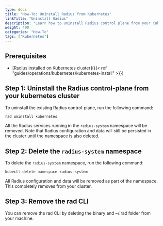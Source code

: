 ```yaml
---
type: docs
title: "How-To: Uninstall Radius from Kubernetes"
linkTitle: "Uninstall Radius"
description: "Learn how to uninstall Radius control plane from your Kubernetes cluster"
weight: 400
categories: "How-To"
tags: ["Kubernetes"]
---
```


## Prerequisites

- [Radius installed on Kubernetes cluster]({{< ref "guides/operations/kubernetes/kubernetes-install" >}})

## Step 1: Uninstall the Radius control-plane from your kubernetes cluster

To uninstall the existing Radius control-plane, run the following command:

```bash
rad uninstall kubernetes
```

All the Radius services running in the `radius-system` namespace will be removed. Note that Radius configuration and data will still be persisted in the cluster until the namespace is also deleted.

## Step 2: Delete the `radius-system` namespace

To delete the `radius-system` namespace, run the following command:

```bash
kubectl delete namespace radius-system
```

All Radius configuration and data will be removed as part of the namespace. This completely removes from your cluster.

## Step 3: Remove the rad CLI

You can remove the rad CLI by deleting the binary and ~/.rad folder from your machine.